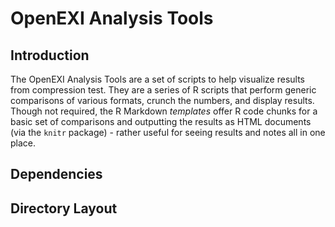 OpenEXI Analysis Tools
==========================

Introduction
------------

The OpenEXI Analysis Tools are a set of scripts to help visualize results from compression test. They are a series of R scripts that perform generic comparisons of various formats, crunch the numbers, and display results. Though not required, the R Markdown _templates_ offer R code chunks for a basic set of comparisons and outputting the results as HTML documents (via the `knitr` package) - rather useful for seeing results and notes all in one place.

Dependencies
------------

Directory Layout
----------------
